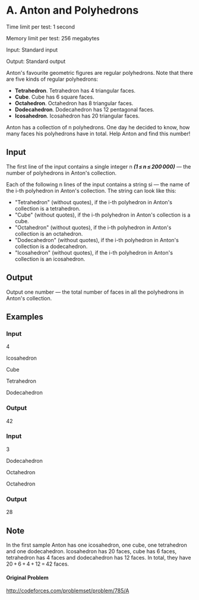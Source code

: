 # A. Anton and Polyhedrons

Time limit per test: 1 second

Memory limit per test: 256 megabytes

Input: Standard input

Output: Standard output

Anton's favourite geometric figures are regular polyhedrons. Note that there are five kinds of regular polyhedrons:

- **Tetrahedron**. Tetrahedron has 4 triangular faces.
- **Cube**. Cube has 6 square faces.
- **Octahedron**. Octahedron has 8 triangular faces.
- **Dodecahedron**. Dodecahedron has 12 pentagonal faces.
- **Icosahedron**. Icosahedron has 20 triangular faces.

Anton has a collection of n polyhedrons. One day he decided to know, how many faces his polyhedrons have in total. Help Anton and find this number!

## Input

The first line of the input contains a single integer n ***(1 ≤ n ≤ 200 000)*** — the number of polyhedrons in Anton's collection.

Each of the following n lines of the input contains a string si — the name of the i-th polyhedron in Anton's collection. The string can look like this:

- "Tetrahedron" (without quotes), if the i-th polyhedron in Anton's collection is a tetrahedron.
- "Cube" (without quotes), if the i-th polyhedron in Anton's collection is a cube.
- "Octahedron" (without quotes), if the i-th polyhedron in Anton's collection is an octahedron.
- "Dodecahedron" (without quotes), if the i-th polyhedron in Anton's collection is a dodecahedron.
- "Icosahedron" (without quotes), if the i-th polyhedron in Anton's collection is an icosahedron.

## Output

Output one number — the total number of faces in all the polyhedrons in Anton's collection.

## Examples

### Input

4

Icosahedron

Cube

Tetrahedron

Dodecahedron

### Output

42

### Input

3

Dodecahedron

Octahedron

Octahedron

### Output

28

## Note

In the first sample Anton has one icosahedron, one cube, one tetrahedron and one dodecahedron. Icosahedron has 20 faces, cube has 6 faces, tetrahedron has 4 faces and dodecahedron has 12 faces. In total, they have 20 + 6 + 4 + 12 = 42 faces.

#### Original Problem
http://codeforces.com/problemset/problem/785/A
